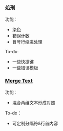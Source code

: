 ### [処刑](https://aeroblast.github.io/TextEditor/GenHTML_shokei.html) 
功能：
+ 染色
+ 错误计数
+ 冒号行缩进处理


To-do:
+ 一些快捷键
+ 一些错误模板
### [Merge Text](https://aeroblast.github.io/TextEditor/MergeText.html)
功能：
+ 混合两组文本形成对照

To-do：
+ 可定制分隔符&行首内容
